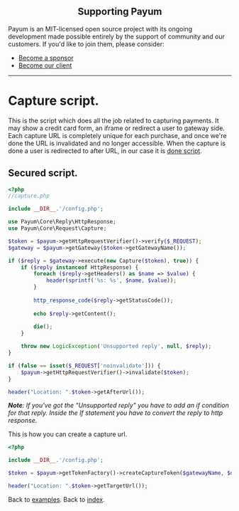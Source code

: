 <h2 align="center">Supporting Payum</h2>

Payum is an MIT-licensed open source project with its ongoing development made possible entirely by the support of community and our customers. If you'd like to join them, please consider:

- [Become a sponsor](https://www.patreon.com/makasim)
- [Become our client](http://forma-pro.com/)

---

# Capture script.

This is the script which does all the job related to capturing payments. 
It may show a credit card form, an iframe or redirect a user to gateway side.
Each capture URL is completely unique for each purchase, and once we're done the URL is invalidated and no longer accessible.
When the capture is done a user is redirected to after URL, in our case it is [done script](done-script.md).

## Secured script.

```php
<?php
//capture.php

include __DIR__.'/config.php';

use Payum\Core\Reply\HttpResponse;
use Payum\Core\Request\Capture;

$token = $payum->getHttpRequestVerifier()->verify($_REQUEST);
$gateway = $payum->getGateway($token->getGatewayName());

if ($reply = $gateway->execute(new Capture($token), true)) {
    if ($reply instanceof HttpResponse) {
        foreach ($reply->getHeaders() as $name => $value) {
            header(sprintf('%s: %s', $name, $value));
        }
        
        http_response_code($reply->getStatusCode());
        
        echo $reply->getContent();
        
        die();
    }

    throw new LogicException('Unsupported reply', null, $reply);
}

if (false == isset($_REQUEST['noinvalidate'])) {
    $payum->getHttpRequestVerifier()->invalidate($token);
}

header("Location: ".$token->getAfterUrl());
```


_**Note**: If you've got the "Unsupported reply" you have to add an if condition for that reply. Inside the If statement you have to convert the reply to http response._




This is how you can create a capture url.

```php
<?php

include __DIR__.'/config.php';

$token = $payum->getTokenFactory()->createCaptureToken($gatewayName, $details, 'afterCaptureUrl');

header("Location: ".$token->getTargetUrl());
```

Back to [examples](index.md).
Back to [index](../index.md).

